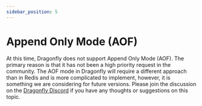 ```yaml
---
sidebar_position: 5
---
```


# Append Only Mode (AOF)

At this time, Dragonfly does not support Append Only Mode (AOF). The primary reason is that it has not been a high priority request in the community. The AOF mode in Dragonfly will require a different approach than in Redis and is more complicated to implement, however, it is something we are considering for future versions. Please join the discussion on the [Dragonfly Discord](https://discord.com/invite/HsPjXGVH85) if you have any thoughts or suggestions on this topic.
